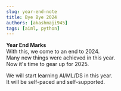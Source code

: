 ```yaml
---
slug: year-end-note
title: Bye Bye 2024
authors: [akashmaji945]
tags: [aiml, python]
---
```


__Year End Marks__\
With this, we come to an end to 2024.\
Many new things were achieved in this year.\
Now it's time to gear up for 2025.

<!-- truncate -->
We will start learning AI/ML/DS in this year.\
It will be self-paced and self-supported.


